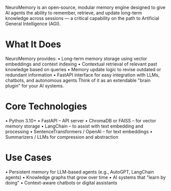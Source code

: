 NeuroMemory is an open-source, modular memory engine designed to give AI agents the ability to remember, retrieve, and update long-term knowledge across sessions — a critical capability on the path to Artificial General Intelligence (AGI).
# What It Does
NeuroMemory provides:
•	Long-term memory storage using vector embeddings and context indexing
•	Contextual retrieval of relevant past knowledge based on queries
•	Memory update logic to revise outdated or redundant information
•	FastAPI interface for easy integration with LLMs, chatbots, and autonomous agents
Think of it as an extendable "brain plugin" for your AI systems.
# Core Technologies
•	Python 3.10+
•	FastAPI – API server
•	ChromaDB or FAISS – for vector memory storage
•	LangChain – to assist with text embedding and processing
•	SentenceTransformers / OpenAI – for text embeddings
•	Summarizers / LLMs for compression and abstraction
# Use Cases
•	Persistent memory for LLM-based agents (e.g., AutoGPT, LangChain agents)
•	Knowledge graphs that grow over time
•	AI systems that "learn by doing"
•	Context-aware chatbots or digital assistants

